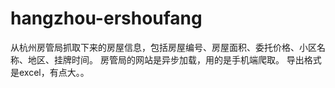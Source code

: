 # hangzhou-ershoufang
从杭州房管局抓取下来的房屋信息，包括房屋编号、房屋面积、委托价格、小区名称、地区、挂牌时间。
房管局的网站是异步加载，用的是手机端爬取。
导出格式是excel，有点大。。
